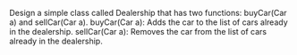 Design a simple class called Dealership that has two functions: buyCar(Car a) and sellCar(Car a).
buyCar(Car a): Adds the car to the list of cars already in the dealership.
sellCar(Car a): Removes the car from the list of cars already in the dealership.

